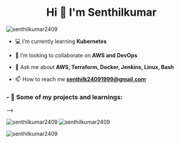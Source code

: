 

<h1 align="center">Hi 👋 I'm Senthilkumar </h1>

<p align="left"> <img src="https://komarev.com/ghpvc/?username=senthilkumar2409&label=Profile%20views&color=0e75b6&style=flat" alt="senthilkumar2409" /> </p>

- 💻 I’m currently learning **Kubernetes**

- 🤩 I’m looking to collaborate on **AWS and DevOps**

- 💬 Ask me about **AWS, Terraform, Docker, Jenkins, Linux, Bash**

- 📫 How to reach me **senthilk24091999@gmail.com**
  
### - 📄 Some of my projects and learnings:


<!-- BLOG-POST-LIST:START -->

<!-- BLOG-POST-LIST:END --> -->

<!-- [![Senthilkumar's GitHub stats](https://github-readme-stats.vercel.app/api?username=senthilkumar2409)](https://github.com/senthilkumar2409/github-readme-stats) -->


<p><img align="left" src="https://github-readme-stats.vercel.app/api/top-langs?username=senthilkumar2409&show_icons=true&locale=en&layout=compact" alt="senthilkumar2409" /></p>

<p><img align="center" src="https://github-readme-stats.vercel.app/api?username=senthilkumar2409&show_icons=true&locale=en&layout=compact" alt="senthilkumar2409" /></p>

<p><img align="center" src="https://github-readme-streak-stats.herokuapp.com/?user=senthilkumar2409&" alt="senthilkumar2409" /></p>
